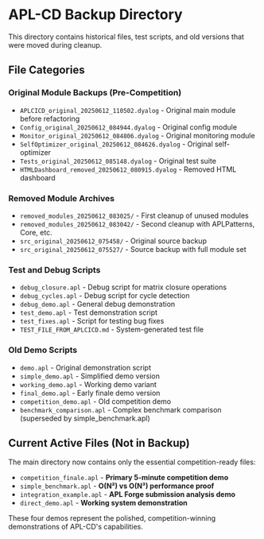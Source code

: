 # APL-CD Backup Directory

This directory contains historical files, test scripts, and old versions that were moved during cleanup.

## File Categories

### Original Module Backups (Pre-Competition)
- `APLCICD_original_20250612_110502.dyalog` - Original main module before refactoring
- `Config_original_20250612_084944.dyalog` - Original config module
- `Monitor_original_20250612_084806.dyalog` - Original monitoring module  
- `SelfOptimizer_original_20250612_084626.dyalog` - Original self-optimizer
- `Tests_original_20250612_085148.dyalog` - Original test suite
- `HTMLDashboard_removed_20250612_080915.dyalog` - Removed HTML dashboard

### Removed Module Archives
- `removed_modules_20250612_083025/` - First cleanup of unused modules
- `removed_modules_20250612_083042/` - Second cleanup with APLPatterns, Core, etc.
- `src_original_20250612_075458/` - Original source backup
- `src_original_20250612_075527/` - Source backup with full module set

### Test and Debug Scripts  
- `debug_closure.apl` - Debug script for matrix closure operations
- `debug_cycles.apl` - Debug script for cycle detection
- `debug_demo.apl` - General debug demonstration
- `test_demo.apl` - Test demonstration script
- `test_fixes.apl` - Script for testing bug fixes
- `TEST_FILE_FROM_APLCICD.md` - System-generated test file

### Old Demo Scripts
- `demo.apl` - Original demonstration script  
- `simple_demo.apl` - Simplified demo version
- `working_demo.apl` - Working demo variant
- `final_demo.apl` - Early finale demo version
- `competition_demo.apl` - Old competition demo
- `benchmark_comparison.apl` - Complex benchmark comparison (superseded by simple_benchmark.apl)

## Current Active Files (Not in Backup)

The main directory now contains only the essential competition-ready files:
- `competition_finale.apl` - **Primary 5-minute competition demo**
- `simple_benchmark.apl` - **O(N²) vs O(N³) performance proof**
- `integration_example.apl` - **APL Forge submission analysis demo**
- `direct_demo.apl` - **Working system demonstration**

These four demos represent the polished, competition-winning demonstrations of APL-CD's capabilities.